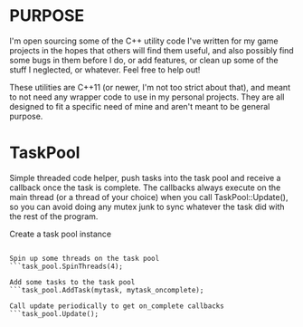 # PURPOSE

I'm open sourcing some of the C++ utility code I've written for my game projects in the hopes that others will find them useful, and also possibly find some bugs in them before I do, or add features, or clean up some of the stuff I neglected, or whatever. Feel free to help out!

These utilities are C++11 (or newer, I'm not too strict about that), and meant to not need any wrapper code to use in my personal projects. They are all designed to fit a specific need of mine and aren't meant to be general purpose. 

# TaskPool

Simple threaded code helper, push tasks into the task pool and receive a callback once the task is complete. The callbacks always execute on the main thread (or a thread of your choice) when you call TaskPool::Update(), so you can avoid doing any mutex junk to sync whatever the task did with the rest of the program.

Create a task pool instance 
```TaskPool task_pool;

Spin up some threads on the task pool
```task_pool.SpinThreads(4);

Add some tasks to the task pool
```task_pool.AddTask(mytask, mytask_oncomplete);

Call update periodically to get on_complete callbacks
```task_pool.Update();

